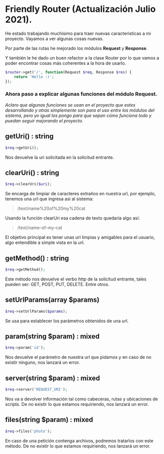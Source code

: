 # Friendly Router (Actualización Julio 2021).
He estado trabajando muchísimo para traer nuevas caracteristicas a mi proyecto. Vayamos a ver algunas cosas nuevas.

Por parte de las rutas he mejorado los módulos **Request** y **Response**.

Y también le he dado un buen refactor a la clase Router por lo que vamos a poder encontrar cosas más coherentes a la hora de usarlo.
```php
$router->get('/', function(Request $req, Response $res) {
    return 'Hello :)';
});
```
### Ahora paso a explicar algunas funciones del módulo **Request**.

*Aclaro que algunas funciones se usan en el proyecto que estes desarrollando y otras simplemente son para el uso entre los módulos del sistema, pero yo igual los pongo para que sepan cómo funciona todo y puedan seguir mejorando el proyecto.*

## getUri() : string
```php
$req->getUri();
```
Nos devuelve la uri solicitada en la solicitud entrante.

## clearUri() : string
```php
$req->clearUri($uri);
```
Se encarga de limpiar de caracteres extraños en nuestra url, por ejemplo, tenemos una url que ingresa así al sistema:

> /text/name%20of%20my%20cat

Usando la función clearUri esa cadena de texto quedaría algo así:

> /text/name-of-my-cat

El objetivo principal es tener unas url limpias y amigables para el usuario, algo entendible a simple vista en la url.

## getMethod() : string
```php
$req->getMethod();
```
Este método nos devuelve el verbo http de la solicitud entrante, tales pueden ser: GET, POST, PUT, DELETE. Entre otros.

## setUrlParams(array $params)
```php
$req->setUrlParams($params);
```
Se usa para establecer los parámetros obtenidos de una url.

## param(string $param) : mixed
```php
$req->param('id');
```
Nos devuelve el parámetro de nuestra url que pidamos y en caso de no existir ninguno, nos lanzará un error.

## server(string $param) : mixed
```php
$req->server('REQUEST_URI');
```
Nos va a devolver información tal como cabeceras, rutas y ubicaciones de scripts. De no existir lo que estamos requiriendo, nos lanzará un error.

## files(string $param) : mixed
```php
$req->files('photo');
```
En caso de una petición contenga archivos, podremos tratarlos con este método. De no existir lo que estamos requiriendo, nos lanzará un error.
